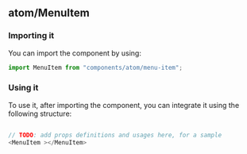 ## atom/MenuItem

<!-- TODO: add a description here! -->

### Importing it

You can import the component by using:

```js
import MenuItem from "components/atom/menu-item";
```

### Using it

To use it, after importing the component, you can integrate it using the following structure:

```js

// TODO: add props definitions and usages here, for a sample
<MenuItem ></MenuItem>

```